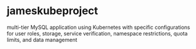 # jameskubeproject
multi-tier MySQL application using Kubernetes with specific configurations for user roles, storage, service verification, namespace restrictions, quota limits, and data management
